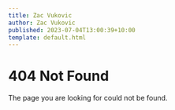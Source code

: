 ```yaml
---
title: Zac Vukovic
author: Zac Vukovic
published: 2023-07-04T13:00:39+10:00
template: default.html
---
```


# 404 Not Found

<p class="http-status-text">The page you are looking for could not be found.</p>
